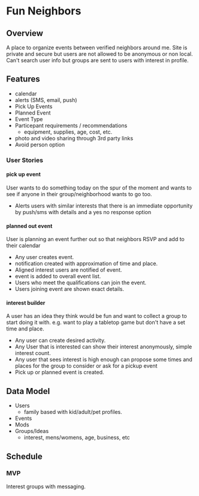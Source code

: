# Fun Neighbors
## Overview
A place to organize events between verified neighbors around me. Site is private and secure but users are not allowed to be anonymous or non local. Can't search user info but groups are sent to users with interest in profile.

## Features
- calendar
- alerts (SMS, email, push)
- Pick Up Events
- Planned Event
- Event Type
- Particepant requirements / recommendations
  - equipment, supplies, age, cost, etc.
- photo and video sharing through 3rd party links
- Avoid person option

### User Stories
#### pick up event
User wants to do something today on the spur of the moment and wants to see if anyone in their group/neighborhood wants to go too.
- Alerts users with similar interests that there is an immediate opportunity by push/sms with details and a yes no response option

#### planned out event
User is planning an event further out so that neighbors RSVP and add to their calendar
- Any user creates event.
- notification created with approximation of time and place.
- Aligned interest users are notified of event.
- event is added to overall event list.
- Users who meet the qualifications can join the event.
- Users joining event are shown exact details.



#### interest builder
A user has an idea they think would be fun and want to collect a group to start doing it with. e.g. want to play a tabletop game but don't have a set time and place.
- Any user can create desired activity.
- Any User that is interested can show their interest anonymously, simple interest count.
- Any user that sees interest is high enough can propose some times and places for the group to consider or ask for a pickup event
- Pick up or planned event is created.

## Data Model
- Users
  - family based with kid/adult/pet profiles.
- Events
- Mods
- Groups/Ideas
  - interest, mens/womens, age, business, etc


## Schedule

### MVP
Interest groups with messaging.
